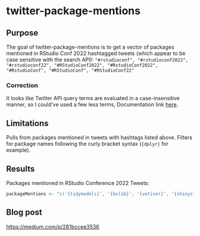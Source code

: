 
<!-- README.md is generated from README.Rmd. Please edit that file -->

# twitter-package-mentions

<!-- badges: start -->
<!-- badges: end -->

## Purpose

The goal of twitter-package-mentions is to get a vector of packages
mentioned in RStudio Conf 2022 hashtagged tweets (which appear to be
case sensitive with the search API):
`"#rstudioconf", "#rstudioconf2022", "#rstudioconf22", "#RStudioConf2022", "#RstudioConf2022", "#RstudioConf", "#RStudioConf", "#RStudioConf22"`

### Correction

It looks like Twitter API query terms are evaluated in a
case-insensitive manner, so I could’ve used a few less terms,
Documentation link
[here](https://developer.twitter.com/en/docs/twitter-api/tweets/search/integrate/build-a-query#punctuation).

## Limitations

Pulls from packages mentioned in tweets with hashtags listed above.
Filters for package names following the curly bracket syntax (`{dplyr}`
for example).

## Results

Packages mentioned in RStudio Conference 2022 Tweets:

``` r
packageMentions <- "c('{tidymodels}', '{bslib}', '{vetiver}', '{shinyslack}', '{lubridate}', '{ggtrace}', '{ggdist}', '{shinytest2}', '{Tplyr}', '{rtweet}', '{shinyuieditor}', '{leafdown}', '{rmarkdown}', '{patchwork}', '{tidyclust}', '{annotater}', '{gridlayout}', '{spatialsample}', '{geoarrow}', '{sfdep}', '{spdep}', '{nara}', '{eventloop}', '{audio}', '{dm}', '{renv}', '{golem}', '{rhino}', '{dbcooper}', '{ggnewscale}', '{ggplot2}', '{positron}', '{gt}', '{clock}', '{tidyowl}', '{shiny}', '{designer}', '{future}', '{WebR}', '{knitr}', '{httr2}', '{elevators}', '{scales}', '{ggirl}', '{funspotr}', '{workboots}', '{tsbox}', '{constructive}', '{usethis}', '{tidytext}', '{galah}', '{bs4Dash}')"
```

## Blog post

<https://medium.com/p/281bccee3536>
